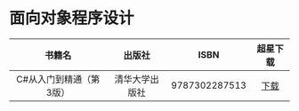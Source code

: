 # 面向对象程序设计

| 书籍名 | 出版社   		|  ISBN  |超星下载
| :--------: | :-----:  	| :----:  |:----: 
| C#从入门到精通（第3版）	| 清华大学出版社 | 9787302287513  |[下载](https://cs-ans.chaoxing.com/download/5f832c5c6b644f22f2fb7322f8d17f49)
